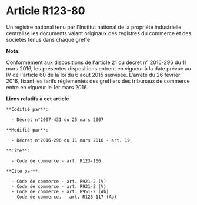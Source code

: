 # Article R123-80

Un registre national tenu par l'Institut national de la propriété industrielle centralise les documents valant originaux des
registres du commerce et des sociétés tenus dans chaque greffe.

**Nota:**

Conformément aux dispositions de l'article 21 du décret n° 2016-296 du 11 mars 2016, les présentes dispositions entrent en
vigueur à la date prévue au IV de l'article 60 de la loi du 6 août 2015 susvisée. L'arrêté du 26 février 2016, fixant les
tarifs réglementés des greffiers des tribunaux de commerce entre en vigueur le 1er mars 2016.

**Liens relatifs à cet article**

	**Codifié par**:

	  - Décret n°2007-431 du 25 mars 2007

	**Modifié par**:

	  - Décret n°2016-296 du 11 mars 2016 - art. 19

	**Cite**:

	  - Code de commerce - art. R123-166

	**Cité par**:

	  - Code de commerce - art. R921-2 (V)
	  - Code de commerce - art. R931-2 (V)
	  - Code de commerce - art. R951-2 (Ab)
	  - Code de commerce. - art. R123-117 (Ab)
